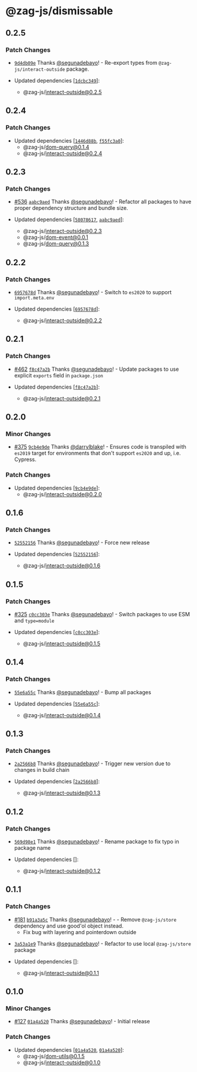 # @zag-js/dismissable

## 0.2.5

### Patch Changes

- [`9d4db09e`](https://github.com/chakra-ui/zag/commit/9d4db09e1b31b4f5bd85a04622359b3312171741) Thanks
  [@segunadebayo](https://github.com/segunadebayo)! - Re-export types from `@zag-js/interact-outside` package.

- Updated dependencies [[`1dcbc349`](https://github.com/chakra-ui/zag/commit/1dcbc349a2e8b27cda21e136de2d4feb5dd797bb)]:
  - @zag-js/interact-outside@0.2.5

## 0.2.4

### Patch Changes

- Updated dependencies [[`1446d88b`](https://github.com/chakra-ui/zag/commit/1446d88bff3848f2a2ec0a793ee83281cda966e8),
  [`f55fc3a0`](https://github.com/chakra-ui/zag/commit/f55fc3a01ab7b95ac29caf41eaeac4033b00e1be)]:
  - @zag-js/dom-query@0.1.4
  - @zag-js/interact-outside@0.2.4

## 0.2.3

### Patch Changes

- [#536](https://github.com/chakra-ui/zag/pull/536)
  [`aabc9aed`](https://github.com/chakra-ui/zag/commit/aabc9aed93ae3f49e2cec8d8b28edd23a337ce99) Thanks
  [@segunadebayo](https://github.com/segunadebayo)! - Refactor all packages to have proper dependency structure and
  bundle size.

- Updated dependencies [[`58078617`](https://github.com/chakra-ui/zag/commit/58078617637c22756497cb6e1d90618586e55687),
  [`aabc9aed`](https://github.com/chakra-ui/zag/commit/aabc9aed93ae3f49e2cec8d8b28edd23a337ce99)]:
  - @zag-js/interact-outside@0.2.3
  - @zag-js/dom-event@0.0.1
  - @zag-js/dom-query@0.1.3

## 0.2.2

### Patch Changes

- [`6957678d`](https://github.com/chakra-ui/zag/commit/6957678d2f00f4d219e791dffed91446e64211e7) Thanks
  [@segunadebayo](https://github.com/segunadebayo)! - Switch to `es2020` to support `import.meta.env`

- Updated dependencies [[`6957678d`](https://github.com/chakra-ui/zag/commit/6957678d2f00f4d219e791dffed91446e64211e7)]:
  - @zag-js/interact-outside@0.2.2

## 0.2.1

### Patch Changes

- [#462](https://github.com/chakra-ui/zag/pull/462)
  [`f8c47a2b`](https://github.com/chakra-ui/zag/commit/f8c47a2b4442bfadc4d98315a8c1ac4aa4020822) Thanks
  [@segunadebayo](https://github.com/segunadebayo)! - Update packages to use explicit `exports` field in `package.json`

- Updated dependencies [[`f8c47a2b`](https://github.com/chakra-ui/zag/commit/f8c47a2b4442bfadc4d98315a8c1ac4aa4020822)]:
  - @zag-js/interact-outside@0.2.1

## 0.2.0

### Minor Changes

- [#375](https://github.com/chakra-ui/zag/pull/375)
  [`9cb4e9de`](https://github.com/chakra-ui/zag/commit/9cb4e9de28a3c6666860bc068c86be67a3b1a2ca) Thanks
  [@darrylblake](https://github.com/darrylblake)! - Ensures code is transpiled with `es2019` target for environments
  that don't support `es2020` and up, i.e. Cypress.

### Patch Changes

- Updated dependencies [[`9cb4e9de`](https://github.com/chakra-ui/zag/commit/9cb4e9de28a3c6666860bc068c86be67a3b1a2ca)]:
  - @zag-js/interact-outside@0.2.0

## 0.1.6

### Patch Changes

- [`52552156`](https://github.com/chakra-ui/zag/commit/52552156ded1b00f873576f52b11d0414f5dfee7) Thanks
  [@segunadebayo](https://github.com/segunadebayo)! - Force new release

- Updated dependencies [[`52552156`](https://github.com/chakra-ui/zag/commit/52552156ded1b00f873576f52b11d0414f5dfee7)]:
  - @zag-js/interact-outside@0.1.6

## 0.1.5

### Patch Changes

- [#325](https://github.com/chakra-ui/zag/pull/325)
  [`c0cc303e`](https://github.com/chakra-ui/zag/commit/c0cc303e9824ea395c06d9faa699d23e19ef6538) Thanks
  [@segunadebayo](https://github.com/segunadebayo)! - Switch packages to use ESM and `type=module`

- Updated dependencies [[`c0cc303e`](https://github.com/chakra-ui/zag/commit/c0cc303e9824ea395c06d9faa699d23e19ef6538)]:
  - @zag-js/interact-outside@0.1.5

## 0.1.4

### Patch Changes

- [`55e6a55c`](https://github.com/chakra-ui/zag/commit/55e6a55c37a60eea5caa446270cd1f6012d7363d) Thanks
  [@segunadebayo](https://github.com/segunadebayo)! - Bump all packages

- Updated dependencies [[`55e6a55c`](https://github.com/chakra-ui/zag/commit/55e6a55c37a60eea5caa446270cd1f6012d7363d)]:
  - @zag-js/interact-outside@0.1.4

## 0.1.3

### Patch Changes

- [`2a2566b8`](https://github.com/chakra-ui/zag/commit/2a2566b8be1441ae98215bec594e4c996f3b8aaf) Thanks
  [@segunadebayo](https://github.com/segunadebayo)! - Trigger new version due to changes in build chain

- Updated dependencies [[`2a2566b8`](https://github.com/chakra-ui/zag/commit/2a2566b8be1441ae98215bec594e4c996f3b8aaf)]:
  - @zag-js/interact-outside@0.1.3

## 0.1.2

### Patch Changes

- [`569d98e1`](https://github.com/chakra-ui/zag/commit/569d98e186dc95c97b1b897b6cc0183065646031) Thanks
  [@segunadebayo](https://github.com/segunadebayo)! - Rename package to fix typo in package name

- Updated dependencies []:
  - @zag-js/interact-outside@0.1.2

## 0.1.1

### Patch Changes

- [#181](https://github.com/chakra-ui/zag/pull/181)
  [`b91a3a5c`](https://github.com/chakra-ui/zag/commit/b91a3a5cb56f4e25c46fdfcf8ff0fe0a41d75e66) Thanks
  [@segunadebayo](https://github.com/segunadebayo)! - - Remove `@zag-js/store` dependency and use good'ol object
  instead.
  - Fix bug with layering and pointerdown outside

* [`3a53a1e9`](https://github.com/chakra-ui/zag/commit/3a53a1e97306a9fedf1706b95f8e38b03750c2f3) Thanks
  [@segunadebayo](https://github.com/segunadebayo)! - Refactor to use local `@zag-js/store` package

* Updated dependencies []:
  - @zag-js/interact-outside@0.1.1

## 0.1.0

### Minor Changes

- [#127](https://github.com/chakra-ui/zag/pull/127)
  [`01a4a520`](https://github.com/chakra-ui/zag/commit/01a4a520abdc2ec88b205acee6d1b25265d5fd3f) Thanks
  [@segunadebayo](https://github.com/segunadebayo)! - Initial release

### Patch Changes

- Updated dependencies [[`01a4a520`](https://github.com/chakra-ui/zag/commit/01a4a520abdc2ec88b205acee6d1b25265d5fd3f),
  [`01a4a520`](https://github.com/chakra-ui/zag/commit/01a4a520abdc2ec88b205acee6d1b25265d5fd3f)]:
  - @zag-js/dom-utils@0.1.5
  - @zag-js/interact-outside@0.1.0
